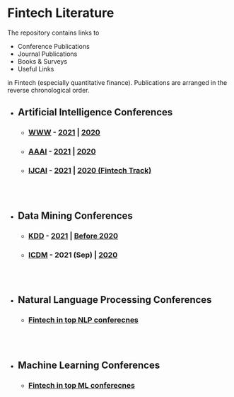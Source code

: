 # Fintech Literature
The repository contains links to
- Conference Publications
- Journal Publications
- Books & Surveys
- Useful Links
 
in Fintech (especially quantitative finance). Publications are arranged in the reverse chronological order.

- ## Artificial Intelligence Conferences
   * ### [WWW](https://www2022.thewebconf.org/) - [2021](https://github.com/ai-gamer/fintech-literature/blob/main/conference/www21/README.md) | [2020](https://github.com/ai-gamer/fintech-literature/blob/main/conference/www20/README.md) 
   * ### [AAAI](https://aaai.org/Conferences/AAAI-22/) - [2021](https://github.com/ai-gamer/fintech-literature/blob/main/conference/aaai21/README.md) | [2020](https://github.com/ai-gamer/fintech-literature/blob/main/conference/aaai20/README.md)
   * ### [IJCAI](https://ijcai-21.org/) - [2021](https://github.com/ai-gamer/fintech-literature/blob/main/conference/ijcai21/README.md) |  [2020 (Fintech Track)](https://github.com/ai-gamer/fintech-literature/blob/main/conference/ijcai20/README.md)

<br> </br>
- ## Data Mining Conferences
   * ### [KDD](https://www.kdd.org/kdd2021/) - [2021](https://github.com/ai-gamer/fintech-literature/blob/main/conference/kdd21/README.md) | [ Before 2020](https://github.com/ai-gamer/fintech-literature/blob/main/conference/kdd20/README.md) 
   * ### [ICDM](https://icdm2021.auckland.ac.nz/) - 2021 (Sep) | [2020](https://github.com/ai-gamer/fintech-literature/blob/main/conference/public/icdm20/README.md)

<br> </br>

- ## Natural Language Processing Conferences
   * ### [Fintech in top NLP conferecnes](https://github.com/ai-gamer/fintech-literature/blob/main/conference/nlp/README.md)

<br> </br>

- ## Machine Learning Conferences
   * ### [Fintech in top ML conferecnes](https://github.com/ai-gamer/fintech-literature/blob/main/conference/ml/README.md)
